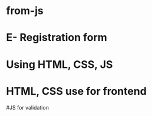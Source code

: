 # from-js
# E- Registration form
# Using HTML, CSS, JS
# HTML, CSS use for frontend
#JS for validation
